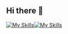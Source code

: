 ## Hi there 👋

<!--
**gsmsantosdev/gsmsantosdev** is a ✨ _special_ ✨ repository because its `README.md` (this file) appears on your GitHub profile.

Here are some ideas to get you started:

- 🔭 I’m currently working on ...
- 🌱 I’m currently learning ...
- 👯 I’m looking to collaborate on ...
- 🤔 I’m looking for help with ...
- 💬 Ask me about ...
- 📫 How to reach me: ...
- 😄 Pronouns: ...
- ⚡ Fun fact: ...
-->
[![My Skills](https://skillicons.dev/icons?i=js,html,css,wasm)](https://skillicons.dev)[![My Skills](https://skillicons.dev/icons?i=kotlin,nodejs,figma&theme=light)](https://skillicons.dev)
